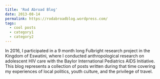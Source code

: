 ```yaml
---
title: 'Rod Abroad Blog'
date: 2013-08-14
permalink: https://rodabroadblog.wordpress.com/
tags:
  - cool posts
  - category1
  - category2
---
```

In 2016, I participated in a 9 month long Fulbright research project in the Kingdom of Eswatini, where I conducted anthropological research on adolescent HIV care with the Baylor International Pediatrics AIDS Initiative. This blog represents a collection of posts written during that time covering my experiences of local politics, youth culture, and the privilege of travel. 
